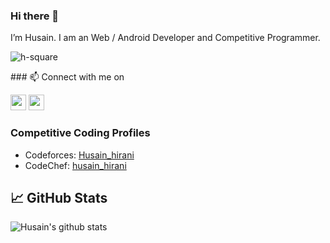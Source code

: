 ### Hi there 👋

<!--
**h-square/h-square** is a ✨ _special_ ✨ repository because its `README.md` (this file) appears on your GitHub profile.

Here are some ideas to get you started:

- 🔭 I’m currently working on ...
- 🌱 I’m currently learning ...
- 👯 I’m looking to collaborate on ...
- 🤔 I’m looking for help with ...
- 💬 Ask me about ...
- 📫 How to reach me: ...
- 😄 Pronouns: ...
- ⚡ Fun fact: ...
-->

I’m Husain. I am an Web / Android Developer and Competitive Programmer.
<p align="left"> <img src="https://komarev.com/ghpvc/?username=h-square" alt="h-square" /> </p>
### 📫 Connect with me on

<p>
  <a href="https://www.linkedin.com/in/husain-hirani/"><img src="https://img.shields.io/badge/linkedin-%230077B5.svg?&style=for-the-badge&logo=linkedin&logoColor=white" height=25></a> 
  <a href="https://www.instagram.com/husainhiranii/"><img src="https://img.shields.io/badge/instagram-%23E4405F.svg?&style=for-the-badge&logo=instagram&logoColor=white" height=25></a> 
</p>

### Competitive Coding Profiles
- Codeforces: [Husain_hirani](https://codeforces.com/profile/Husain_Hirani)
- CodeChef: [husain_hirani](https://www.codechef.com/users/husain_hirani)

## &#x1f4c8; GitHub Stats
![Husain's github stats](https://github-readme-stats.vercel.app/api?username=h-square&show_icons=true&title_color=fff&icon_color=79ff97&text_color=9f9f9f&bg_color=151515)
